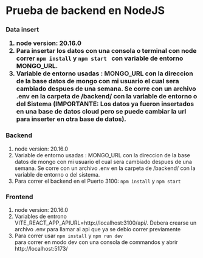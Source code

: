 
# Prueba de backend en NodeJS

<h3>Data insert

 1.   node version: 20.16.0
 2. Para insertar los datos con una consola o terminal con node correr <code>npm install</code> y <code>npm start </code> con variable de entorno MONGO_URL.
 3. Variable de entorno usadas : MONGO_URL con la direccion de la base datos de mongo con mi usuario el cual sera cambiado despues de una semana. Se corre con un archivo .env en la carpeta de /backend/ con la variable de entorno o del Sistema (IMPORTANTE: Los datos ya fueron insertados en una base de datos cloud pero se puede cambiar la url para inserter en otra base de datos).
 
<h3>Backend</h3>

 1. node version: 20.16.0
 2. Variable de entorno usadas : MONGO_URL con la direccion de la base datos de mongo con mi usuario el cual sera cambiado despues de una semana. Se corre con un archivo .env en la carpeta de /backend/ con la variable de entorno o del sistema.
 3. Para correr el backend en el Puerto 3100: <code>npm install</code> y <code>npm start </code>

<h3>Frontend</h3>

 1. node version: 20.16.0
 2. Variables de entrono VITE_REACT_APP_APIURL=http://localhost:3100/api/. Debera crearse un archivo .env para llamar al api que ya se debío correr previamente
 3. Para correr usar <code>npm install</code> y <code>npm run dev </code> para correr en modo dev con una consola de commandos y abrir http://localhost:5173/

  
